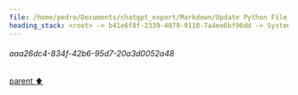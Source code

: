 ```yaml
---
file: /home/pedro/Documents/chatgpt_export/Markdown/Update Python File_ Added Function.md
heading_stack: <root> -> b41e6f8f-2339-4079-9110-7a4ee6bf96dd -> System -> 601db45b-5a88-469b-a7d7-e84a0a0ecd8b -> System -> aaa290be-d852-4ebb-9eaf-09137089bf1f -> User -> 9c776907-a757-4065-a79b-956c02fc87d4 -> Assistant -> aaa2b525-0a4b-4e77-b949-0e8df8fe87ca -> User -> ef75d9a7-5352-466d-be6b-fa3810dd2c44 -> Assistant -> aaa2ce55-f93b-4058-ac7b-354b55520d48 -> User -> e692e860-effe-4ac7-ab3a-45fba9aa10b7 -> Assistant -> aaa2e824-8cb6-452e-9133-8ab8afee2857 -> User -> aaa26dc4-834f-42b6-95d7-20a3d0052a48
---
```

###### aaa26dc4-834f-42b6-95d7-20a3d0052a48
[parent ⬆️](#601db45b-5a88-469b-a7d7-e84a0a0ecd8b)
